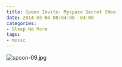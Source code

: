 ```yaml
---
title: Spoon Invite- Myspace Secret Show
date: 2014-08-04 08:04:00 -04:00
categories:
- Sleep No More
tags:
- music
---
```


![spoon-09.jpg](/uploads/spoon-09.jpg)